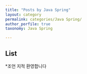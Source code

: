 ```yaml
---
title: "Posts by Java Spring"
layout: category
permalink: categories/Java Spring/
author_porfile: true
taxonomy: Java Spring

---
```

## List
*조언 지적 환영합니다